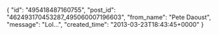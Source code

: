  {
   "id": "495418487160755",
   "post_id": "462493170453287_495060007196603",
   "from_name": "Pete Daoust",
   "message": "Lol...",
   "created_time": "2013-03-23T18:43:45+0000"
 }
